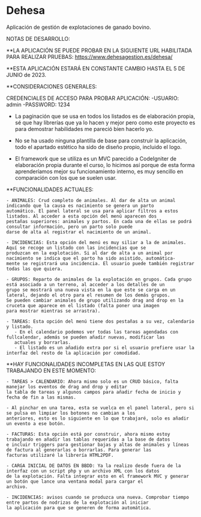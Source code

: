 # Dehesa
Aplicación de gestión de explotaciones de ganado bovino.

NOTAS DE DESARROLLO:

  **LA APLICACIÓN SE PUEDE PROBAR EN LA SIGUIENTE URL HABILITADA PARA REALIZAR PRUEBAS: https://www.dehesagestion.es/dehesa/
  
  **ESTA APLICACIÓN ESTARÁ EN CONSTANTE CAMBIO HASTA EL 5 DE JUNIO de 2023.
 
 
  **CONSIDERACIONES GENERALES:
  
  CREDENCIALES DE ACCESO PARA PROBAR APLICACIÓN: 
    -USUARIO: admin
    -PASSWORD: 1234
   
  - La paginación que se usa en todos los listados es de elaboración propia, sé que hay librerías que ya lo hacen y mejor pero 
  como este proyecto es para demostrar habilidades me pareció bien hacerlo yo.
  
  - No se ha usado ninguna plantilla de base para construir la aplicación, todo el apartado estético ha sido de diseño propio,
  incluido el logo.
  
  - El framework que se utiliza es un MVC parecido a CodeIgniter de elaboración propia durante el curso, lo hicimos así porque
  de esta forma aprenderíamos mejor su funcionamiento interno, es muy sencillo en comparación con los que se suelen usar.
    
  **FUNCIONALIDADES ACTUALES: 
  
    - ANIMALES: Crud completo de animales. Al dar de alta un animal indicando que la causa es nacimiento se genera un parto
    automático. El panel lateral se usa para aplicar filtros a estos listados. Al acceder a esta opción del menú aparecen dos
    pestañas superiores: animales y partos. En cada una de ellas se podrá consultar información, pero un parto solo puede
    darse de alta al registrar el nacimiento de un animal.
    
    - INCIDENCIAS: Esta opción del menú es muy siliar a la de animales. Aquí se recoge un listado con las incidencias que se
    produzcan en la explotación. Si al dar de alta a un animal por nacimiento se indica que el parto ha sido asistido, automática-
    mente se registrará una incidencia. El usuario puede también registrar todas las que quiera.
    
    - GRUPOS: Reparto de animales de la explotación en grupos. Cada grupo está asociado a un terreno, al acceder a los detalles de un
    grupo se mostrará una nueva vista en la que este se carga en un lateral, dejando el otro para el resumen de los demás grupos.
    Se pueden cambiar animales de grupo utilizando drag and drop en la cruceta que aparece en el listado (falta poner una imagen
    para mostrar mientras se arrastra).
    
    - TAREAS: Esta opción del menú tiene dos pestañas a su vez, calendario y listado. 
       - En el calendario podemos ver todas las tareas agendadas con fullcalendar, además se pueden añadir nuevas, modificar las  
       actuales y borrarlas.
       - El listado es un añadido extra por si el usuario prefiere usar la interfaz del resto de la aplicación por comodidad.
    
  
  **HAY FUNCIONALIDADES INCOMPLETAS EN LAS QUE ESTOY TRABAJANDO EN ESTE MOMENTO:
  
    - TAREAS > CALENDARIO: Ahora mismo solo es un CRUD básico, falta manejar los eventos de drag and drop y editar
    la tabla de tareas y algunos campos para añadir fecha de inicio y fecha de fin a las mismas.
    
    - Al pinchar en una tarea, esta se vuelca en el panel lateral, pero si se pulsa en limpiar los botones no cambian a los
    anteriores, esto es lo siguiente en lo que trabajaré, solo es añadir un evento a ese botón.
 
    - FACTURAS: Esta opción está por construir, ahora mismo estoy trabajando en añadir las tablas requeridas a la base de datos
    e incluir triggers para gestionar bajas y altas de animales y líneas de factura al generarlas o borrarlas. Para generar las
    facturas utilizaré la librería HTML2PDF.
    
    - CARGA INICIAL DE DATOS EN BBDD: Ya la realizo desde fuera de la interfaz con un script php y un archivo XML con los datos
    de la explotación. Falta integrar esto en el framework MVC y generar un botón que lance una ventana modal para cargar el 
    archivo.
    
    - INCIDENCIAS: avisos cuando se produzca una nueva. Comprobar tiempo entre partos de nodrizas de la explotación al iniciar
    la aplicación para que se generen de forma automática.
    
